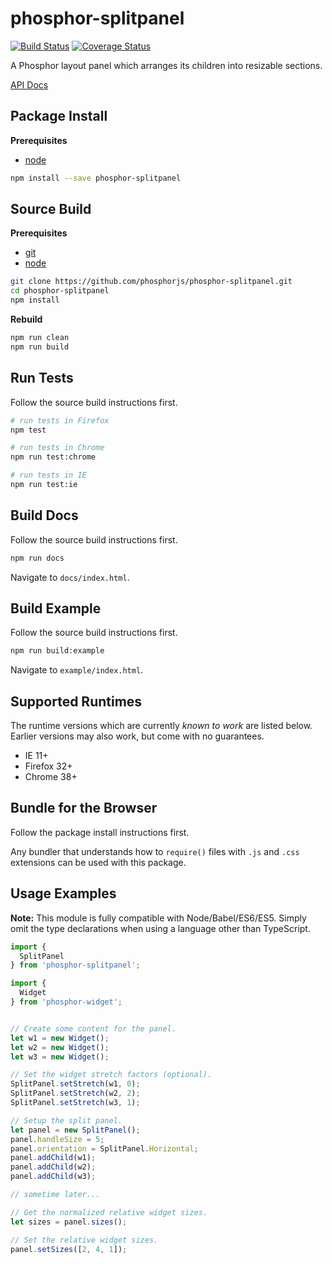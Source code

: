 phosphor-splitpanel
===================

[![Build Status](https://travis-ci.org/phosphorjs/phosphor-splitpanel.svg)](https://travis-ci.org/phosphorjs/phosphor-splitpanel?branch=master)
[![Coverage Status](https://coveralls.io/repos/phosphorjs/phosphor-splitpanel/badge.svg?branch=master&service=github)](https://coveralls.io/github/phosphorjs/phosphor-splitpanel?branch=master)

A Phosphor layout panel which arranges its children into resizable sections.

[API Docs](http://phosphorjs.github.io/phosphor-splitpanel/api/)


Package Install
---------------

**Prerequisites**
- [node](http://nodejs.org/)

```bash
npm install --save phosphor-splitpanel
```


Source Build
------------

**Prerequisites**
- [git](http://git-scm.com/)
- [node](http://nodejs.org/)

```bash
git clone https://github.com/phosphorjs/phosphor-splitpanel.git
cd phosphor-splitpanel
npm install
```

**Rebuild**
```bash
npm run clean
npm run build
```


Run Tests
---------

Follow the source build instructions first.

```bash
# run tests in Firefox
npm test

# run tests in Chrome
npm run test:chrome

# run tests in IE
npm run test:ie
```


Build Docs
----------

Follow the source build instructions first.

```bash
npm run docs
```

Navigate to `docs/index.html`.


Build Example
-------------

Follow the source build instructions first.

```bash
npm run build:example
```

Navigate to `example/index.html`.


Supported Runtimes
------------------

The runtime versions which are currently *known to work* are listed below.
Earlier versions may also work, but come with no guarantees.

- IE 11+
- Firefox 32+
- Chrome 38+


Bundle for the Browser
----------------------

Follow the package install instructions first.

Any bundler that understands how to `require()` files with `.js` and `.css`
extensions can be used with this package.


Usage Examples
--------------

**Note:** This module is fully compatible with Node/Babel/ES6/ES5. Simply
omit the type declarations when using a language other than TypeScript.

```typescript
import {
  SplitPanel
} from 'phosphor-splitpanel';

import {
  Widget
} from 'phosphor-widget';


// Create some content for the panel.
let w1 = new Widget();
let w2 = new Widget();
let w3 = new Widget();

// Set the widget stretch factors (optional).
SplitPanel.setStretch(w1, 0);
SplitPanel.setStretch(w2, 2);
SplitPanel.setStretch(w3, 1);

// Setup the split panel.
let panel = new SplitPanel();
panel.handleSize = 5;
panel.orientation = SplitPanel.Horizontal;
panel.addChild(w1);
panel.addChild(w2);
panel.addChild(w3);

// sometime later...

// Get the normalized relative widget sizes.
let sizes = panel.sizes();

// Set the relative widget sizes.
panel.setSizes([2, 4, 1]);
```
